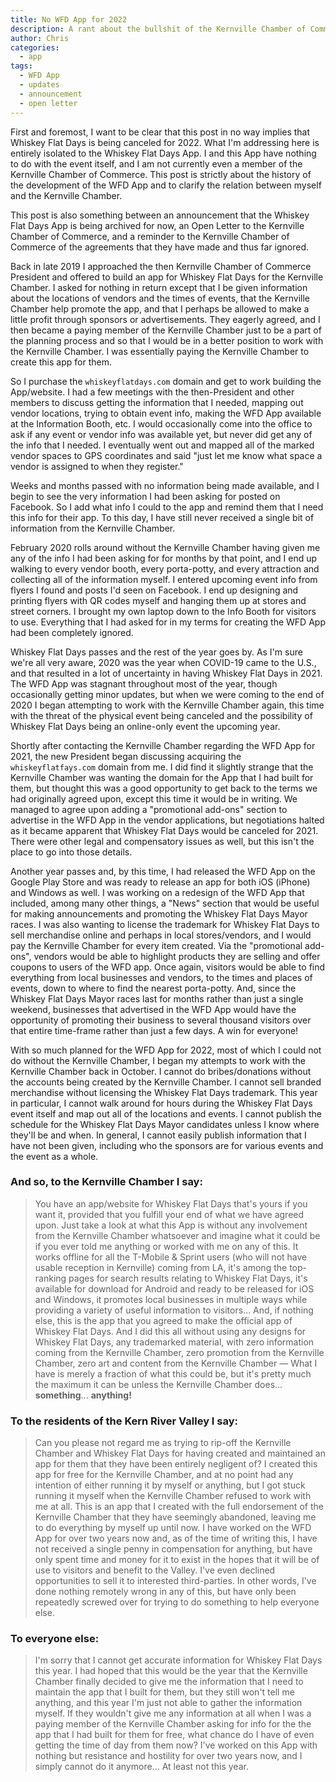 ```yaml
---
title: No WFD App for 2022
description: A rant about the bullshit of the Kernville Chamber of Commerce
author: Chris
categories:
  - app
tags:
  - WFD App
  - updates
  - announcement
  - open letter
---
```

First and foremost, I want to be clear that this post in no way implies that
Whiskey Flat Days is being canceled for 2022. What I'm addressing here is entirely
isolated to the Whiskey Flat Days App. I and this App have nothing to do with the
event itself, and I am not currently even a member of the Kernville Chamber of Commerce.
This post is strictly about the history of the development of the WFD App and to clarify
the relation between myself and the Kernville Chamber.

This post is also something between an announcement that the Whiskey Flat Days App is
being archived for now, an Open Letter to the Kernville Chamber of Commerce, and a
reminder to the Kernville Chamber of Commerce of the agreements that they have made
and thus far ignored.

Back in late 2019 I approached the then Kernville Chamber of Commerce President
and offered to build an app for Whiskey Flat Days for the Kernville Chamber. I
asked for nothing in return except that I be given information about the locations
of vendors and the times of events, that the Kernville Chamber help promote the
app, and that I perhaps be allowed to make a little profit through sponsors or
advertisements. They eagerly agreed, and I then became a paying member of the
Kernville Chamber just to be a part of the planning process and so that I would
be in a better position to work with the Kernville Chamber. I was essentially
paying the Kernville Chamber to create this app for them.

So I purchase the `whiskeyflatdays.com` domain and get to work building the App/website.
I had a few meetings with the then-President and other members to discuss getting
the information that I needed, mapping out vendor locations, trying to obtain event
info, making the WFD App available at the Information Booth, etc. I would occasionally
come into the office to ask if any event or vendor info was available yet, but never
did get any of the info that I needed. I eventually went out and mapped all of the
marked vendor spaces to GPS coordinates and said "just let me know what space a
vendor is assigned to when they register."

Weeks and months passed with no information being made available, and I begin to see
the very information I had been asking for posted on Facebook. So I add what info
I could to the app and remind them that I need this info for their app. To this
day, I have still never received a single bit of information from the Kernville Chamber.

February 2020 rolls around without the Kernville Chamber having given me any
of the info I had been asking for for months by that point, and I end up walking
to every vendor booth, every porta-potty, and every attraction and collecting all
of the information myself. I entered upcoming event info from flyers I found and posts
I'd seen on Facebook. I end up designing and printing flyers with QR codes myself and
hanging them up at stores and street corners. I brought my own laptop down to the
Info Booth for visitors to use. Everything that I had asked for in my terms for creating
the WFD App had been completely ignored.

Whiskey Flat Days passes and the rest of the year goes by. As I'm sure we're all
very aware, 2020 was the year when COVID-19 came to the U.S., and that resulted in a
lot of uncertainty in having Whiskey Flat Days in 2021. The WFD App was stagnant
throughout most of the year, though occasionally getting minor updates, but when
we were coming to the end of 2020 I began attempting to work with the Kernville
Chamber again, this time with the threat of the physical event being canceled
and the possibility of Whiskey Flat Days being an online-only event the upcoming
year.

Shortly after contacting the Kernville Chamber regarding the WFD App for 2021, the new
President began discussing acquiring the `whiskeyflatfays.com` domain from me. I
did find it slightly strange that the Kernville Chamber was wanting the domain for
the App that I had built for them, but thought this was a good opportunity to get
back to the terms we had originally agreed upon, except this time it would be in
writing. We managed to agree upon adding a "promotional add-ons" section to advertise
in the WFD App in the vendor applications, but negotiations halted as it became
apparent that Whiskey Flat Days would be canceled for 2021. There were other legal
and compensatory issues as well, but this isn't the place to go into those details.

Another year passes and, by this time, I had released the WFD App on the Google Play
Store and was ready to release an app for both iOS (iPhone) and Windows as well. I was
working on a redesign of the WFD App that included, among many other things, a "News"
section that would be useful for making announcements and promoting the Whiskey
Flat Days Mayor races. I was also wanting to license the trademark for Whiskey
Flat Days to sell merchandise online and perhaps in local stores/vendors, and I
would pay the Kernville Chamber for every item created. Via the "promotional add-ons",
vendors would be able to highlight products they are selling and offer coupons to
users of the WFD app. Once again, visitors would be able to find everything from local
businesses and vendors, to the times and places of events, down to where to find the
nearest porta-potty. And, since the Whiskey Flat Days Mayor races last for months
rather than just a single weekend, businesses that advertised in the WFD App would
have the opportunity of promoting their business to several thousand visitors over
that entire time-frame rather than just a few days. A win for everyone!

With so much planned for the WFD App for 2022, most of which I could not do without
the Kernville Chamber, I began my attempts to work with the Kernville Chamber back in
October. I cannot do bribes/donations without the accounts being created
by the Kernville Chamber. I cannot sell branded merchandise without licensing the
Whiskey Flat Days trademark. This year in particular, I cannot walk around for hours
during the Whiskey Flat Days event itself and map out all of the locations and events.
I cannot publish the schedule for the Whiskey Flat Days Mayor candidates unless I
know where they'll be and when. In general, I cannot easily publish information
that I have not been given, including who the sponsors are for various events and the
event as a whole.

### And so, to the Kernville Chamber I say:
> You have an app/website for Whiskey Flat Days that's yours if you want it,
> provided that you fulfill your end of what we have agreed upon. Just take a look
> at what this App is without any involvement from the Kernville Chamber whatsoever
> and imagine what it could be if you ever told me anything or worked with me on
> any of this. It works offline for all the T-Mobile & Sprint users (who will not
have usable reception in Kernville) coming from LA,
> it's among the top-ranking pages for search results relating to Whiskey Flat Days,
> it's available for download for Android and ready to be released for iOS and Windows,
> it promotes local businesses in multiple ways while providing a variety of useful
> information to visitors... And, if nothing else, this is the
> app that you agreed to make the official app of Whiskey Flat Days. And I did this all
> without using any designs for Whiskey Flat Days, any trademarked material, with
> zero information coming from the Kernville Chamber, zero promotion from the Kernville
> Chamber, zero art and content from the Kernville Chamber &mdash; What I have is
> merely a fraction of what this could be, but it's pretty much the maximum it can
> be unless the Kernville Chamber does... **something**... **anything!**

### To the residents of the Kern River Valley I say:
> Can you please not regard me as trying to rip-off the Kernville Chamber and Whiskey
> Flat Days for having created and maintained an app for them that they have been
> entirely negligent of? I created this app for free for the Kernville Chamber,
> and at no point had any intention of either running it by myself or anything, but
> I got stuck running it myself when the Kernville Chamber refused to work with me at all.
> This is an app that I created with the full endorsement of the Kernville Chamber
> that they have seemingly abandoned, leaving me to do everything by myself up
> until now. I have worked on the WFD App for over two years now and, as of the
> time of writing this, I have not received a single penny in compensation for anything,
> but have only spent time and money for it to exist in the hopes that it will be
> of use to visitors and benefit to the Valley. I've even declined opportunities to
> sell it to interested third-parties. In other words, I've done nothing remotely
> wrong in any of this, but have only been repeatedly screwed over for trying to
> do something to help everyone else.

### To everyone else:
> I'm sorry that I cannot get accurate information for Whiskey Flat Days this year.
> I had hoped that this would be the year that the Kernville Chamber finally decided
> to give me the information that I need to maintain the app that I built for them,
> but they still won't tell me anything, and this year I'm just not able to gather
> the information myself. If they wouldn't give me any information at all when
> I was a paying member of the Kernville Chamber asking for info for the the app
> that I had built for them for free, what chance do I have of even getting the
> time of day from them now? I've worked on this App with nothing but resistance
> and hostility for over two years now, and I simply cannot do it anymore... At
> least not this year.
